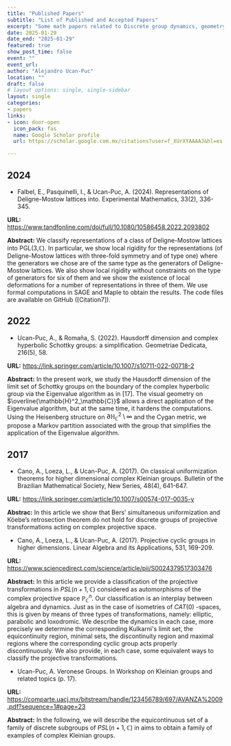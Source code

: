 ```yaml
---
title: "Published Papers"
subtitle: "List of Published and Accepted Papers"
excerpt: "Some math papers related to Discrete group dynamics, geometry and topology."
date: 2025-01-29
date_end: "2025-01-29"
featured: true
show_post_time: false
event: ""
event_url: 
author: "Alejandro Ucan-Puc"
location: ""
draft: false
# layout options: single, single-sidebar
layout: single
categories:
- papers
links:
- icon: door-open
  icon_pack: fas
  name: Google Scholar profile
  url: https://scholar.google.com.mx/citations?user=f_XUrXYAAAAJ&hl=es

---
```

## 2024

* Falbel, E., Pasquinelli, I., & Ucan-Puc, A. (2024). Representations of Deligne-Mostow lattices into. Experimental Mathematics, 33(2), 336-345. 

__URL:__ https://www.tandfonline.com/doi/full/10.1080/10586458.2022.2093802

__Abstract:__ We classify representations of a class of Deligne-Mostow lattices into PGL⁡(3,ℂ). In particular, we show local rigidity for the representations (of Deligne-Mostow lattices with three-fold symmetry and of type one) where the generators we chose are of the same type as the generators of Deligne-Mostow lattices. We also show local rigidity without constraints on the type of generators for six of them and we show the existence of local deformations for a number of representations in three of them. We use formal computations in SAGE and Maple to obtain the results. The code files are available on GitHub ([Citation7]).

## 2022

* Ucan-Puc, A., & Romaña, S. (2022). Hausdorff dimension and complex hyperbolic Schottky groups: a simplification. Geometriae Dedicata, 216(5), 58. 

__URL:__ https://link.springer.com/article/10.1007/s10711-022-00718-2

__Abstract:__ In the present work, we study the Hausdorff dimension of the limit set of Schottky groups on the boundary of the complex hyperbolic group via the Eigenvalue algorithm as in [17]. The visual geometry on $\overline{\mathbb{H}^2_\mathbb{C}}$
 allows a direct application of the Eigenvalue algorithm, but at the same time, it hardens the computations. Using the Heisenberg structure on $\partial \mathbb{H}^2_\mathbb{C}\setminus\infty$ 
 and the Cygan metric, we propose a Markov partition associated with the group that simplifies the application of the Eigenvalue algorithm.


## 2017

* Cano, A., Loeza, L., & Ucan-Puc, A. (2017). On classical uniformization theorems for higher dimensional complex Kleinian groups. Bulletin of the Brazilian Mathematical Society, New Series, 48(4), 641-647.

__URL:__ https://link.springer.com/article/10.1007/s00574-017-0035-y


__Abstrac:__ In this article we show that Bers’ simultaneous uniformization and Köebe’s retrosection theorem do not hold for discrete groups of projective transformations acting on complex projective space.

* Cano, A., Loeza, L., & Ucan-Puc, A. (2017). Projective cyclic groups in higher dimensions. Linear Algebra and its Applications, 531, 169-209.

__URL:__ https://www.sciencedirect.com/science/article/pii/S0024379517303476

__Abstract:__ In this article we provide a classification of the projective transformations in $PSL(n+1,\mathbb{C})$
 considered as automorphisms of the complex projective space $\mathbb{P}^n_\mathbb{C}$. Our classification is an interplay between algebra and dynamics. Just as in the case of isometries of $CAT(0)$
-spaces, this is given by means of three types of transformations, namely: elliptic, parabolic and loxodromic. We describe the dynamics in each case, more precisely we determine the corresponding Kulkarni's limit set, the equicontinuity region, minimal sets, the discontinuity region and maximal regions where the corresponding cyclic group acts properly discontinuously. We also provide, in each case, some equivalent ways to classify the projective transformations.

* Ucan-Puc, A. Veronese Groups. In Workshop on Kleinian groups and related topics (p. 17).

__URL:__ https://comparte.uacj.mx/bitstream/handle/123456789/697/AVANZA%2009.pdf?sequence=1#page=23

__Abstract:__ In the following, we will describe the equicontinuous set of a family of discrete subgroups of $PSL(n+1, \mathbb{C})$ in aims to obtain a family of examples of complex Kleinian groups.


